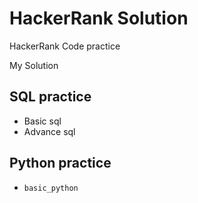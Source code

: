 # HackerRank Solution

HackerRank Code practice

My Solution

## **SQL  practice**

* Basic sql
* Advance sql

## Python practice

*     basic_python
